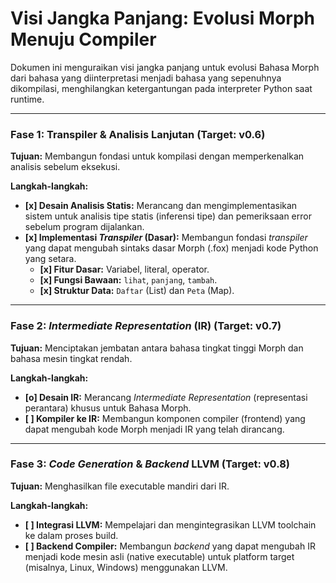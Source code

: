 # Visi Jangka Panjang: Evolusi Morph Menuju Compiler

Dokumen ini menguraikan visi jangka panjang untuk evolusi Bahasa Morph dari bahasa yang diinterpretasi menjadi bahasa yang sepenuhnya dikompilasi, menghilangkan ketergantungan pada interpreter Python saat runtime.

---

### Fase 1: Transpiler & Analisis Lanjutan (Target: v0.6)

**Tujuan:** Membangun fondasi untuk kompilasi dengan memperkenalkan analisis sebelum eksekusi.

**Langkah-langkah:**
- **[x] Desain Analisis Statis:** Merancang dan mengimplementasikan sistem untuk analisis tipe statis (inferensi tipe) dan pemeriksaan error sebelum program dijalankan.
- **[x] Implementasi *Transpiler* (Dasar):** Membangun fondasi *transpiler* yang dapat mengubah sintaks dasar Morph (.fox) menjadi kode Python yang setara.
  - **[x] Fitur Dasar:** Variabel, literal, operator.
  - **[x] Fungsi Bawaan:** `lihat`, `panjang`, `tambah`.
  - **[x] Struktur Data:** `Daftar` (List) dan `Peta` (Map).

---

### Fase 2: *Intermediate Representation* (IR) (Target: v0.7)

**Tujuan:** Menciptakan jembatan antara bahasa tingkat tinggi Morph dan bahasa mesin tingkat rendah.

**Langkah-langkah:**
- **[o] Desain IR:** Merancang *Intermediate Representation* (representasi perantara) khusus untuk Bahasa Morph.
- **[ ] Kompiler ke IR:** Membangun komponen compiler (frontend) yang dapat mengubah kode Morph menjadi IR yang telah dirancang.

---

### Fase 3: *Code Generation* & *Backend* LLVM (Target: v0.8)

**Tujuan:** Menghasilkan file executable mandiri dari IR.

**Langkah-langkah:**
- **[ ] Integrasi LLVM:** Mempelajari dan mengintegrasikan LLVM toolchain ke dalam proses build.
- **[ ] Backend Compiler:** Membangun *backend* yang dapat mengubah IR menjadi kode mesin asli (native executable) untuk platform target (misalnya, Linux, Windows) menggunakan LLVM.

